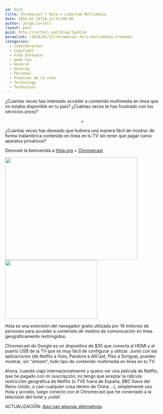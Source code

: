 ```yaml
---
id: 5122
title: Chromecast + Hola = Libertad Multimedia
date: 2014-02-15T18:22:51+00:00
author: Jorge Cortell
layout: post
guid: http://cortell.net/blog/?p=5114
permalink: /2014/02/15/chromecast-hola-multimedia-freedom/
categories:
  - CiberDerechos
  - Copyfight
  - Free Software
  - Geek Fun
  - General
  - Hacking
  - Personal
  - Placeres de la vida
  - Technology
  - Technolust
---
```

¿Cuántas veces has intentado acceder a contenido multimedia en línea que no estaba disponible en tu país? ¿Cuántas veces te has frustrado con los servicios proxy?

<p style="text-align: center">
  +
</p>

¿Cuántas veces has deseado que hubiera una manera fácil de mostrar de forma inalámbrica contenido en línea en tu TV sin tener que pagar caros aparatos privativos?

Démosle la bienvenida a <a title="http://hola.org" href="http://hola.org" target="_blank">Hola.org</a> + <a title="http://www.google.com/intl/en/chrome/devices/chromecast/" href="http://www.google.com/intl/en/chrome/devices/chromecast/" target="_blank">Chromecast</a>

<img class="aligncenter" alt="" src="http://cdn4.hola.org/img/videosite_pic.png?md5=7da85b68f" width="430" height="335" />

<img class="aligncenter" alt="" src="https://upload.wikimedia.org/wikipedia/commons/thumb/8/8b/Chromecast_dongle.jpg/300px-Chromecast_dongle.jpg" width="300" height="193" />

Hola es una extensión del navegador gratis utilizada por 14 millones de personas para acceder a contenido de medios de comunicación en línea geográficamente restringidos.

Chromecast de Google es un dispositivo de $35 que conecta al HDMI y al puerto USB de la TV que es muy fácil de configurar y utilizar. Junto con las aplicaciones (de Netflix a Hulu, Pandora a AllCast, Plex a Songza), puedes mostrar, sin &#8220;_stream_&#8220;, todo tipo de contenido multimedia en línea en tu TV.

Ahora, cuando viajo internacionalmente y quiero ver una película de Netflix, que he pagado con mi suscripción, no tengo que aceptar la ridícula restricción geográfica de Netflix (o TVE fuera de España, BBC fuera del Reino Unido, o casi cualquier cosa dentro de China &#8230;), simplemente uso Hola y accedo, luego conecto con el Chromecast que he conectado a la televisión del hotel y ¡_voilà_!

ACTUALIZACIÓN: <a title="http://www.makeuseof.com/tag/easily-bypass-youtubes-regional-filter/" href="http://www.makeuseof.com/tag/easily-bypass-youtubes-regional-filter/" target="_blank">Aquí van algunas alternativas</a>.